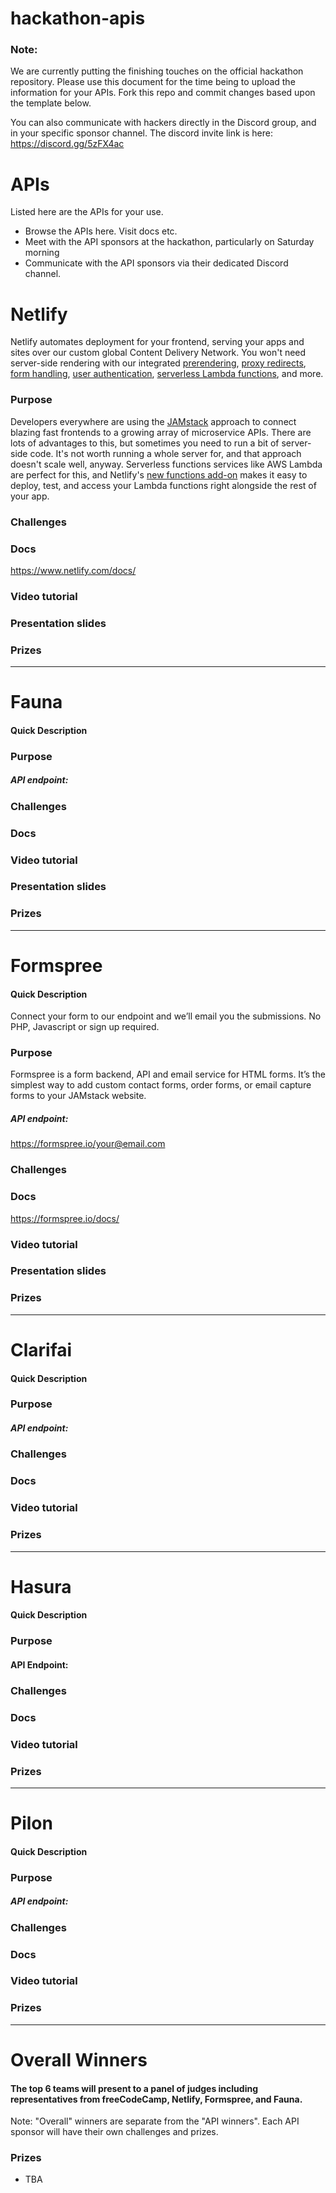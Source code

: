 # hackathon-apis

### Note:
We are currently putting the finishing touches on the official hackathon repository. Please use this document for the time being to upload the information for your APIs. Fork this repo and commit changes based upon the template below.  
  
You can also communicate with hackers directly in the Discord group, and in your specific sponsor channel. The discord invite link is here: https://discord.gg/5zFX4ac

# APIs
Listed here are the APIs for your use.
* Browse the APIs here. Visit docs etc.
* Meet with the API sponsors at the hackathon, particularly on Saturday morning
* Communicate with the API sponsors via their dedicated Discord channel.



# Netlify
Netlify automates deployment for your frontend, serving your apps and sites over our custom global Content Delivery Network. You won't need server-side rendering with our integrated [prerendering](https://www.netlify.com/docs/prerendering), [proxy redirects](https://www.netlify.com/docs/redirects), [form handling](https://www.netlify.com/docs/form-handling), [user authentication](https://www.netlify.com/docs/identity), [serverless Lambda functions](https://www.netlify.com/docs/functions), and more.

### Purpose
Developers everywhere are using the [JAMstack](https://jamstackconf.com/what-is-jamstack) approach to connect blazing fast frontends to a growing array of microservice APIs. There are lots of advantages to this, but sometimes you need to run a bit of server-side code. It's not worth running a whole server for, and that approach doesn't scale well, anyway. Serverless functions services like AWS Lambda are perfect for this, and Netlify's [new functions add-on](https://www.netlify.com/blog/2018/03/20/netlifys-aws-lambda-functions-bring-the-backend-to-your-frontend-workflow/) makes it easy to deploy, test, and access your Lambda functions right alongside the rest of your app.

### Challenges
<!-- We are looking for the most interesting app using Netlify's integrated Lambda [functions](https://www.netlify.com/docs/functions).

To be eligible for the prize, your app must be deployed to Netlify, and use at least one Lambda function. -->

### Docs
https://www.netlify.com/docs/


### Video tutorial


### Presentation slides
<!-- Find links to all the docs!
http://hack2018.netlify.com -->

### Prizes


***



# Fauna
#### Quick Description


### Purpose


##### API endpoint:


### Challenges


### Docs


### Video tutorial


### Presentation slides


### Prizes


***

# Formspree
#### Quick Description
Connect your form to our endpoint and we’ll email you the submissions. No PHP, Javascript or sign up required.


### Purpose
Formspree is a form backend, API and email service for HTML forms. It’s the simplest way to add custom contact forms, order forms, or email capture forms to your JAMstack website.


##### API endpoint:
https://formspree.io/your@email.com

### Challenges


### Docs
https://formspree.io/docs/

### Video tutorial


### Presentation slides


### Prizes


***

# Clarifai
#### Quick Description


### Purpose


##### API endpoint:


### Challenges


### Docs


### Video tutorial


### Prizes


***


# Hasura
#### Quick Description
<!-- Hasura provides instant backend APIs for your frontend, a simple `git push` to deploy your app and GraphQL APIs on PostgreSQL without any set up. -->


### Purpose
<!-- Almost every dynamic Web or Mobile App requires an API to talk to the Database, Authentication for User Identity, some form of File Management and an easy way to deploy.

Hasura makes your development fast with
* Instant Backend APIs for Database (GraphQL / HTTP JSON over PostgreSQL)
* Authentication APIs for multiple providers with a ready to use UI Kit.
* Filestore APIs to manage file uploads and retreival.

Imagine all of these APIs with permissions / access control defined by you for your application. And just doing a `git push hasura master` to deploy your app.

Hasura has quickstart projects so that you don't have to setup the initial project structure / boilerplate code. Head over to [Hasura Hub](https://hasura.io/hub) for cloning a boilerplate of your choice. For example - [hello-react](https://hasura.io/hub/projects/hasura/hello-react). This will be a ready to deploy project which will give you a hasura-app.io domain for your project, HTTPS enabled, HTTP/2 - gzip supported API Gateway so that its production ready. -->


#### API Endpoint:

### Challenges


### Docs
<!-- - [Getting Started Hasura](https://docs.hasura.io/0.15/manual/getting-started/index.html)
- [Database](https://docs.hasura.io/0.15/manual/data/index.html)
- [Authentication](https://docs.hasura.io/0.15/manual/auth/index.html) -->


### Video tutorial
<!-- - [Introduction to Hasura Data APIs](https://vimeo.com/246571798)
- [GraphQL APIs over PostgreSQL](https://storage.googleapis.com/hasura-io-assets/website-graphQL-preview.mp4) -->


### Prizes


***

# Pilon
#### Quick Description


### Purpose


##### API endpoint:


### Challenges


### Docs


### Video tutorial


### Prizes

***

# Overall Winners
#### The top 6 teams will present to a panel of judges including representatives from freeCodeCamp, Netlify, Formspree, and Fauna.
Note: "Overall" winners are separate from the "API winners". Each API sponsor will have their own challenges and prizes.

### Prizes
* TBA
